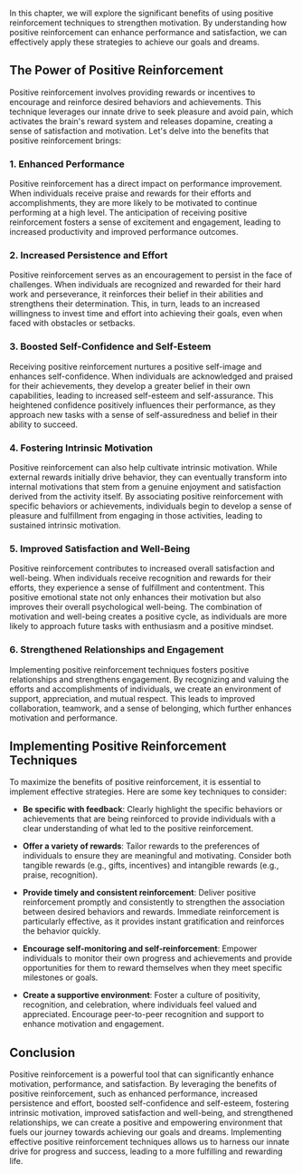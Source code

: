 
In this chapter, we will explore the significant benefits of using positive reinforcement techniques to strengthen motivation. By understanding how positive reinforcement can enhance performance and satisfaction, we can effectively apply these strategies to achieve our goals and dreams.

The Power of Positive Reinforcement
-----------------------------------

Positive reinforcement involves providing rewards or incentives to encourage and reinforce desired behaviors and achievements. This technique leverages our innate drive to seek pleasure and avoid pain, which activates the brain's reward system and releases dopamine, creating a sense of satisfaction and motivation. Let's delve into the benefits that positive reinforcement brings:

### 1. Enhanced Performance

Positive reinforcement has a direct impact on performance improvement. When individuals receive praise and rewards for their efforts and accomplishments, they are more likely to be motivated to continue performing at a high level. The anticipation of receiving positive reinforcement fosters a sense of excitement and engagement, leading to increased productivity and improved performance outcomes.

### 2. Increased Persistence and Effort

Positive reinforcement serves as an encouragement to persist in the face of challenges. When individuals are recognized and rewarded for their hard work and perseverance, it reinforces their belief in their abilities and strengthens their determination. This, in turn, leads to an increased willingness to invest time and effort into achieving their goals, even when faced with obstacles or setbacks.

### 3. Boosted Self-Confidence and Self-Esteem

Receiving positive reinforcement nurtures a positive self-image and enhances self-confidence. When individuals are acknowledged and praised for their achievements, they develop a greater belief in their own capabilities, leading to increased self-esteem and self-assurance. This heightened confidence positively influences their performance, as they approach new tasks with a sense of self-assuredness and belief in their ability to succeed.

### 4. Fostering Intrinsic Motivation

Positive reinforcement can also help cultivate intrinsic motivation. While external rewards initially drive behavior, they can eventually transform into internal motivations that stem from a genuine enjoyment and satisfaction derived from the activity itself. By associating positive reinforcement with specific behaviors or achievements, individuals begin to develop a sense of pleasure and fulfillment from engaging in those activities, leading to sustained intrinsic motivation.

### 5. Improved Satisfaction and Well-Being

Positive reinforcement contributes to increased overall satisfaction and well-being. When individuals receive recognition and rewards for their efforts, they experience a sense of fulfillment and contentment. This positive emotional state not only enhances their motivation but also improves their overall psychological well-being. The combination of motivation and well-being creates a positive cycle, as individuals are more likely to approach future tasks with enthusiasm and a positive mindset.

### 6. Strengthened Relationships and Engagement

Implementing positive reinforcement techniques fosters positive relationships and strengthens engagement. By recognizing and valuing the efforts and accomplishments of individuals, we create an environment of support, appreciation, and mutual respect. This leads to improved collaboration, teamwork, and a sense of belonging, which further enhances motivation and performance.

Implementing Positive Reinforcement Techniques
----------------------------------------------

To maximize the benefits of positive reinforcement, it is essential to implement effective strategies. Here are some key techniques to consider:

* **Be specific with feedback**: Clearly highlight the specific behaviors or achievements that are being reinforced to provide individuals with a clear understanding of what led to the positive reinforcement.

* **Offer a variety of rewards**: Tailor rewards to the preferences of individuals to ensure they are meaningful and motivating. Consider both tangible rewards (e.g., gifts, incentives) and intangible rewards (e.g., praise, recognition).

* **Provide timely and consistent reinforcement**: Deliver positive reinforcement promptly and consistently to strengthen the association between desired behaviors and rewards. Immediate reinforcement is particularly effective, as it provides instant gratification and reinforces the behavior quickly.

* **Encourage self-monitoring and self-reinforcement**: Empower individuals to monitor their own progress and achievements and provide opportunities for them to reward themselves when they meet specific milestones or goals.

* **Create a supportive environment**: Foster a culture of positivity, recognition, and celebration, where individuals feel valued and appreciated. Encourage peer-to-peer recognition and support to enhance motivation and engagement.

Conclusion
----------

Positive reinforcement is a powerful tool that can significantly enhance motivation, performance, and satisfaction. By leveraging the benefits of positive reinforcement, such as enhanced performance, increased persistence and effort, boosted self-confidence and self-esteem, fostering intrinsic motivation, improved satisfaction and well-being, and strengthened relationships, we can create a positive and empowering environment that fuels our journey towards achieving our goals and dreams. Implementing effective positive reinforcement techniques allows us to harness our innate drive for progress and success, leading to a more fulfilling and rewarding life.
